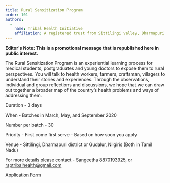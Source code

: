 ```yaml
---
title: Rural Sensitization Program
order: 101
authors:
  -
    name: Tribal Health Initiative
    affiliation: A registered trust from Sittilingi valley, Dharmapuri
---
```


**Editor's Note: This is a promotional message that is republished here in public interest.**

The Rural Sensitization Program is an experiential learning process for medical students, postgraduates and young doctors to expose them to rural perspectives. You will talk to health workers, farmers, craftsman, villagers to understand their stories and experiences. Through the observations, individual and group reflections and discussions, we hope that we can draw out together a broader map of the country’s health problems and ways of addressing them.

Duration - 3 days

When - Batches in March, May, and September 2020

Number per batch - 30

Priority - First come first serve - Based on how soon you apply

Venue - Sittilingi, Dharmapuri district or Gudalur, Nilgiris (Both in Tamil Nadu)

For more details please contact - Sangeetha [8870193925](tel:+918870193925), or [rsptribalhealth@gmail.com](mailto:rsptribalhealth@gmail.com)

[Application Form](https://docs.google.com/forms/d/1CPzIjmJ_CdXnqVwUJh96P4clnTGrGuNONqtrLN4MBWo/viewform)
